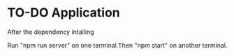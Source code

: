 # TO-DO Application

After the dependency intalling

Run "npm run server" on one terminal.Then "npm start" on another terminal.
